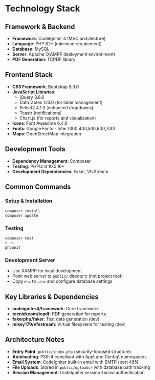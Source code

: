 # Technology Stack

## Framework & Backend
- **Framework**: CodeIgniter 4 (MVC architecture)
- **Language**: PHP 8.1+ (minimum requirement)
- **Database**: MySQL
- **Server**: Apache (XAMPP deployment environment)
- **PDF Generation**: TCPDF library

## Frontend Stack
- **CSS Framework**: Bootstrap 5.3.0
- **JavaScript Libraries**:
  - jQuery 3.6.0
  - DataTables 1.13.6 (for table management)
  - Select2 4.1.0 (enhanced dropdowns)
  - Toastr (notifications)
  - Chart.js (for reports and visualization)
- **Icons**: Font Awesome 6.4.0
- **Fonts**: Google Fonts - Inter (300,400,500,600,700)
- **Maps**: OpenStreetMap integration

## Development Tools
- **Dependency Management**: Composer
- **Testing**: PHPUnit 10.5.16+
- **Development Dependencies**: Faker, VfsStream

## Common Commands

### Setup & Installation
```bash
composer install
composer update
```

### Testing
```bash
composer test
# or
phpunit
```

### Development Server
- Use XAMPP for local development
- Point web server to `public/` directory (not project root)
- Copy `env` to `.env` and configure database settings

## Key Libraries & Dependencies
- **codeigniter4/framework**: Core framework
- **tecnickcom/tcpdf**: PDF generation for reports
- **fakerphp/faker**: Test data generation (dev)
- **mikey179/vfsstream**: Virtual filesystem for testing (dev)

## Architecture Notes
- **Entry Point**: `public/index.php` (security-focused structure)
- **Autoloading**: PSR-4 compliant with App\ and Config\ namespaces
- **Email System**: CodeIgniter built-in email with SMTP (port 465)
- **File Uploads**: Stored in `public/uploads/` with database path tracking
- **Session Management**: CodeIgniter session-based authentication